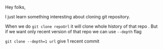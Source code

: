 Hey folks, 

I just learn something interesting about cloning git repository.

When we do `git clone repoUrl`  it will clone whole history of that repo . But if we want only recent version of that repo we can use `--depth` flag 

`git clone --depth=1 url` give 1 recent commit
